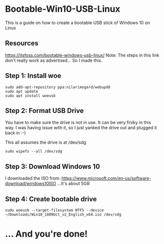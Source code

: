 # Bootable-Win10-USB-Linux
This is a guide on how to create a bootable USB stick of Windows 10 on Linux

## Resources
https://itsfoss.com/bootable-windows-usb-linux/
Note: The steps in this link don't really work as advertised... So I made this.

## Step 1: Install woe
```
sudo add-apt-repository ppa:nilarimogard/webupd8
sudo apt update
sudo apt install woeusb
```

## Step 2: Format USB Drive
You have to make sure the drive is not in use. It can be very finiky in this way. I was having issue with it, so I just yanked the drive out and plugged it back in :-)

This all assumes the drive is at /dev/sdg

`sudo wipefs --all /dev/sdg`

## Step 3: Download Windows 10
I downloaded the ISO from: 
https://www.microsoft.com/en-us/software-download/windows10ISO
...It's about 5GB

## Step 4: Create bootable drive
`sudo woeusb --target-filesystem NTFS --device ~/Downloads/Win10_1809Oct_v2_English_x64.iso /dev/sdg`

# ... And you're done!
